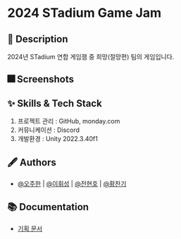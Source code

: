 # 2024 STadium Game Jam

## :pushpin: Description
2024년 STadium 연합 게임잼 중 희망(절망편) 팀의 게임입니다.

## :fireworks: Screenshots

## :sparkles: Skills & Tech Stack

1. 프로젝트 관리 : GitHub, monday.com
2. 커뮤니케이션 : Discord
3. 개발환경 : Unity 2022.3.40f1


## :fountain_pen: Authors

- [@오주한](https://github.com/sumjingangcat) | [@이휘성](https://github.com/Djalnan88) | [@전현호](https://github.com/GamerNakTar) | [@황찬기](https://github.com/DevMizeKR)


## :books: Documentation

- [기획 문서](https://docs.google.com/document/d/1P-IYd2P-Njn2yxD-D3eAH834R74KXL0fOGVLLBrT3bk/edit?tab=t.0)

